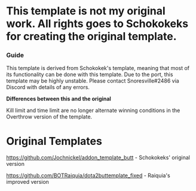# This template is not my original work. All rights goes to Schokokeks for creating the original template.

### Guide
This template is derived from Schokokek's template, meaning that most of its functionality can be done with this template.
Due to the port, this template may be highly unstable. Please contact Snoresville#2486 via Discord with details of any errors.

**Differences between this and the original**

Kill limit and time limit are no longer alternate winning conditions in the Overthrow version of the template.

# Original Templates
https://github.com/Jochnickel/addon_template_butt - Schokokeks' original version

https://github.com/BOTRaiquia/dota2buttemplate_fixed - Raiquia's improved version

